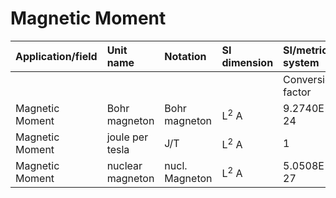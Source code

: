 # Magnetic Moment

| Application/field | Unit name | Notation | SI dimension | SI/metric system |  | English/US system |  |
| :--- | :--- | :--- | :--- | :--- | :--- | :--- | :--- |
|  |  |  |  | Conversion factor | Unit | Conversion factor | Unit |
| Magnetic Moment | Bohr magneton | Bohr magneton | $\mathrm{L}^{2} \mathrm{~A}$ | $9.2740 \mathrm{E}-24$ | J/T |  |  |
| Magnetic Moment | joule per tesla | J/T | $\mathrm{L}^{2} \mathrm{~A}$ | 1 | J/T |  |  |
| Magnetic Moment | nuclear magneton | nucl. Magneton | $\mathrm{L}^{2} \mathrm{~A}$ | 5.0508E-27 | J/T |  |  |
